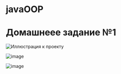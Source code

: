 # javaOOP

# Домашнеее задание №1

![Иллюстрация к проекту](https://github.com/oleg-rubtsov/javaOOP/blob/main/the-adorable-illustration-of-kittens-playing-in-the-forest-generative-ai_260559-483%20(1).avif)

![image](https://github.com/oleg-rubtsov/javaOOP/assets/80446830/cab35aca-0fb9-411b-aaa4-d16d6543f859)

![image](https://github.com/oleg-rubtsov/javaOOP/assets/80446830/0dc0534c-b006-430b-be90-88678d704624)
